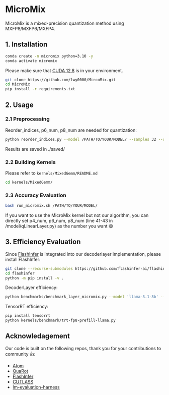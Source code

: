 # MicroMix
MicroMix is a mixed-precision quantization method using MXFP8/MXFP6/MXFP4.

## 1. Installation
```bash
conda create -n micromix python=3.10 -y
conda activate micromix
```
Please make sure that [CUDA 12.8](https://developer.nvidia.com/cuda-12-8-1-download-archive?target_os=Linux&target_arch=x86_64&Distribution=Ubuntu&target_version=22.04&target_type=runfile_local) is in your environment.
```bash
git clone https://github.com/lwy0000/MircoMix.git
cd MicroMix
pip install -r requirements.txt
```

## 2. Usage

### 2.1 Preprocessing
Reorder_indices, p6_num, p8_num are needed for quantization:
```bash
python reorder_indices.py --model /PATH/TO/YOUR/MODEL/ --samples 32 --seqlen 2048 --act_sort_metric mean
```
Results are saved in ./saved/
### 2.2 Building Kernels
Please refer to `kernels/MixedGemm/README.md`
```bash
cd kernels/MixedGemm/
```
### 2.3 Accuracy Evaluation
```bash
bash run_micromix.sh /PATH/TO/YOUR/MODEL/
```
If you want to use the MicroMix kernel but not our algorithm, you can directly set p4_num, p6_num, p8_num (line 41-43 in /model/qLinearLayer.py) as the number you want 😄

## 3. Efficiency Evaluation
Since [FlashInfer](https://github.com/flashinfer-ai/flashinfer/tree/main) is integrated into our decoderlayer implementation, please install FlashInfer:
```bash
git clone --recurse-submodules https://github.com/flashinfer-ai/flashinfer.git
cd flashinfer
python -m pip install -v .
```
DecoderLayer efficiency:
```bash
python benchmarks/benchmark_layer_micromix.py --model 'llama-3.1-8b' --batch_size 32 --prefill_seq_len 2048
```
TensorRT efficiency:
```bash
pip install tensorrt
python kernels/benchmark/trt-fp8-prefill-llama.py
```

## Acknowledagement
Our code is built on the following repos, thank you for your contributions to community 👍:
- [Atom](https://github.com/efeslab/Atom.git)
- [QuaRot](https://github.com/spcl/QuaRot)
- [FlashInfer](https://github.com/flashinfer-ai/flashinfer/tree/main)
- [CUTLASS](https://github.com/NVIDIA/cutlass)
- [lm-evaluation-harness](https://github.com/EleutherAI/lm-evaluation-harness)
